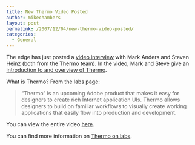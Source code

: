 ```yaml
---
title: New Thermo Video Posted
author: mikechambers
layout: post
permalink: /2007/12/04/new-thermo-video-posted/
categories:
  - General
---
```



The edge has just posted a [video interview][1] with Mark Anders and Steven Heinz (both from the Thermo team). In the video, Mark and Steve give an [introduction to and overview of Thermo][1].

What is Thermo? From the labs page:

> &#8220;Thermo&#8221; is an upcoming Adobe product that makes it easy for designers to create rich Internet application UIs. Thermo allows designers to build on familiar workflows to visually create working applications that easily flow into production and development.

You can view the entire video [here][1].

You can find more information on [Thermo on labs][2].

 [1]: http://www.adobe.com/newsletters/edge/december2007/video/index.html?trackingid=BOYND
 [2]: http://labs.adobe.com/wiki/index.php/Thermo